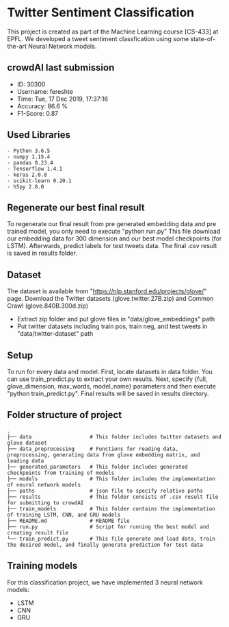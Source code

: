 # Twitter Sentiment Classification
This project is created as part of the Machine Learning course [CS-433] at EPFL. We developed a tweet sentiment classfication using some state-of-the-art Neural Network models.

## crowdAI last submission
- ID: 30300
- Username: fereshte
- Time: Tue, 17 Dec 2019, 17:37:16
- Accuracy: 86.6 %
- F1-Score: 0.87

## Used Libraries
```
- Python 3.6.5
- numpy 1.15.4
- pandas 0.23.4
- Tensorflow 1.4.1
- keras 2.0.8
- scikit-learn 0.20.1
- h5py 2.8.0
```

## Regenerate our best final result
To regenerate our final result from pre generated embedding data and pre trained model, you only need to execute "python run.py"
This file download our embedding data for 300 dimension and our best model checkpoints (for LSTM). Afterwards, predict labels for test tweets data. The final .csv result is saved in results folder.

## Dataset
The dataset is available from "https://nlp.stanford.edu/projects/glove/" page. Download the Twitter datasets (glove.twitter.27B.zip) and Common Crawl (glove.840B.300d.zip)
- Extract zip folder and put glove files in "data/glove_embeddings" path
- Put twitter datasets including train pos, train neg, and test tweets in "data/twitter-dataset" path

## Setup
To run for every data and model. First, locate datasets in data folder. You can use train_predict.py to extract your own results. Next, specify {full, glove_dimension, max_words, model_name} parameters and then execute "python train_predict.py". Final results will be saved in results directory.

## Folder structure of project
```
.
├── data                   # This folder includes twitter datasets and glove dataset
├── data_preprocessing     # Functions for reading data, preprocessing, generating data from glove embedding matrix, and loading data
├── generated_parameters   # This folder includes generated checkpoints from training of models
├── models                 # This folder includes the implementation of neural network models
├── paths                  # json file to specify relative paths
├── results                # This folder consists of .csv result file for submitting to crowdAI
├── train_models           # This folder contains the implementation of training LSTM, CNN, and GRU models
├── README.md              # README file
├── run.py                 # Script for running the best model and creating result file
└── train_predict.py       # This file generate and load data, train the desired model, and finally generate prediction for test data
```

## Training models
For this classification project, we have implemented 3 neural network models:
- LSTM
- CNN
- GRU



